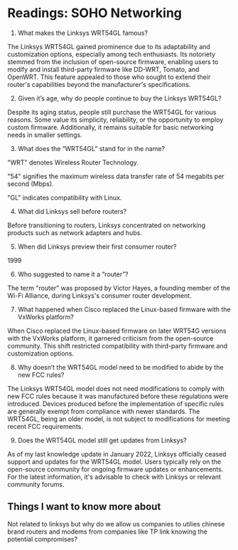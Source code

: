 # Readings: SOHO Networking

1.	What makes the Linksys WRT54GL famous?

The Linksys WRT54GL gained prominence due to its adaptability and customization options, especially among tech enthusiasts. Its notoriety stemmed from the inclusion of open-source firmware, enabling users to modify and install third-party firmware like DD-WRT, Tomato, and OpenWRT. This feature appealed to those who sought to extend their router's capabilities beyond the manufacturer's specifications.

2.	Given it’s age, why do people continue to buy the Linksys WRT54GL?

Despite its aging status, people still purchase the WRT54GL for various reasons. Some value its simplicity, reliability, or the opportunity to employ custom firmware. Additionally, it remains suitable for basic networking needs in smaller settings.

3.	What does the “WRT54GL” stand for in the name?

"WRT" denotes Wireless Router Technology.

"54" signifies the maximum wireless data transfer rate of 54 megabits per second (Mbps).

"GL" indicates compatibility with Linux.

4.	What did Linksys sell before routers?

Before transitioning to routers, Linksys concentrated on networking products such as network adapters and hubs.

5.	When did Linksys preview their first consumer router?

1999

6.	Who suggested to name it a “router”?

The term "router" was proposed by Victor Hayes, a founding member of the Wi-Fi Alliance, during Linksys's consumer router development.

7.	What happened when Cisco replaced the Linux-based firmware with the VxWorks platform?

When Cisco replaced the Linux-based firmware on later WRT54G versions with the VxWorks platform, it garnered criticism from the open-source community. This shift restricted compatibility with third-party firmware and customization options.

8.	Why doesn’t the WRT54GL model need to be modified to abide by the new FCC rules?

The Linksys WRT54GL model does not need modifications to comply with new FCC rules because it was manufactured before these regulations were introduced. Devices produced before the implementation of specific rules are generally exempt from compliance with newer standards. The WRT54GL, being an older model, is not subject to modifications for meeting recent FCC requirements.


9.	Does the WRT54GL model still get updates from Linksys?

As of my last knowledge update in January 2022, Linksys officially ceased support and updates for the WRT54GL model. Users typically rely on the open-source community for ongoing firmware updates or enhancements. For the latest information, it's advisable to check with Linksys or relevant community forums.

## Things I want to know more about

Not related to linksys but why do we allow us companies to utilies chinese brand routers and modems from companies like TP link knowing the potential compromises?






